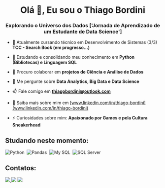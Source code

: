 <h1 align="center">Olá 👋, Eu sou o Thiago Bordini</h1>
<h3 align="center">Explorando o Universo dos Dados ['Jornada de Aprendizado de um Estudante de Data Science']</h3>

- 🔭 Atualmente cursando técnico em Desenvolvimento de Sistemas (3/3) **TCC - Search Book (em progresso...)**

- 🌱 Estudando e consolidando meu conhecimento em **Python (Bibliotecas) e Linguagem SQL**

- 👯 Procuro colaborar em **projetos de Ciência e Análise de Dados**

- 💬 Me pergunte sobre **Data Analytics, Big Data e Data Science**

- 📫 Fale comigo em **thiagobordini@outlook.com**

- 📄 Saiba mais sobre mim em [www.linkedin.com/in/thiago-bordini](www.linkedin.com/in/thiago-bordini)

- ⚡ Curiosidades sobre mim: **Apaixonado por Games e pela Cultura Sneakerhead**

## Studando neste momento:

![Python](https://img.shields.io/badge/Python-14354C?style=for-the-badge&logo=python&logoColor=white)&nbsp;
![Pandas](https://img.shields.io/badge/Pandas-2C2D72?style=for-the-badge&logo=pandas&logoColor=white)&nbsp;
![My SQL](https://img.shields.io/badge/MySQL-005C84?style=for-the-badge&logo=mysql&logoColor=white)&nbsp;
![SQL Server](https://img.shields.io/badge/Microsoft%20SQL%20Server-CC2927?style=for-the-badge&logo=microsoft%20sql%20server&logoColor=white)&nbsp;

## Contatos:
<div> 
<a href="https://www.instagram.com/thiago_bordini/" target="_blank"><img src="https://img.shields.io/badge/-Instagram-%23E4405F?style=for-the-badge&logo=instagram&logoColor=white">
</a>
<a href = "mailto:thiagobordini@outlook.com"> <img src="https://img.shields.io/badge/Microsoft_Outlook-0078D4?style=for-the-badge&logo=microsoft-outlook&logoColor=white" target="_blank"></a>
<a href="https://www.linkedin.com/in/thiago-bordini/" target="_blank"><img src="https://img.shields.io/badge/-LinkedIn-%230077B5?style=for-the-badge&logo=linkedin&logoColor=white"  target="_blank"></a> 

<!--
**thiagobordini/thiagobordini** is a ✨ _special_ ✨ repository because its `README.md` (this file) appears on your GitHub profile.

Here are some ideas to get you started:

- 🔭 I’m currently working on ...
- 🌱 I’m currently learning ...
- 👯 I’m looking to collaborate on ...
- 🤔 I’m looking for help with ...
- 💬 Ask me about ...
- 📫 How to reach me: ...
- 😄 Pronouns: ...
- ⚡ Fun fact: ...
-->
